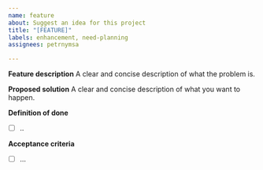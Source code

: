 ```yaml
---
name: feature
about: Suggest an idea for this project
title: "[FEATURE]"
labels: enhancement, need-planning
assignees: petrnymsa

---
```


**Feature description**
A clear and concise description of what the problem is.

**Proposed solution**
A clear and concise description of what you want to happen.

**Definition of done**
- [ ] ..

**Acceptance criteria**
- [ ] ...
